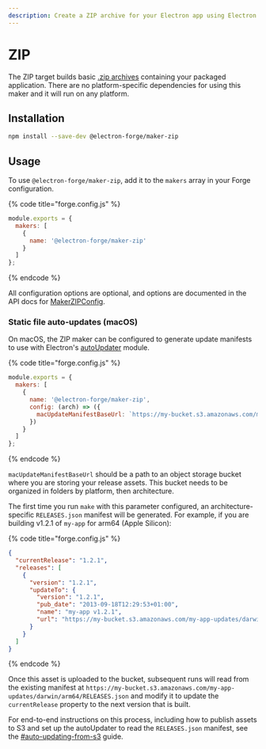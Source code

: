 ```yaml
---
description: Create a ZIP archive for your Electron app using Electron Forge.
---
```


# ZIP

The ZIP target builds basic [.zip archives](https://en.wikipedia.org/wiki/ZIP\_\(file\_format\)) containing your packaged application. There are no platform-specific dependencies for using this maker and it will run on any platform.

## Installation

```bash
npm install --save-dev @electron-forge/maker-zip
```

## Usage

To use `@electron-forge/maker-zip`, add it to the `makers` array in your Forge configuration.

{% code title="forge.config.js" %}
```javascript
module.exports = {
  makers: [
    {
      name: '@electron-forge/maker-zip'
    }
  ]
};
```
{% endcode %}

All configuration options are optional, and options are documented in the API docs for [MakerZIPConfig](https://js.electronforge.io/interfaces/\_electron\_forge\_maker\_zip.MakerZIPConfig.html).

### Static file auto-updates (macOS)

On macOS, the ZIP maker can be configured to generate update manifests to use with Electron's [autoUpdater](https://electronjs.org/docs/latest/api/auto-updater) module.

{% code title="forge.config.js" %}
```javascript
module.exports = {
  makers: [
    {
      name: '@electron-forge/maker-zip',
      config: (arch) => ({
        macUpdateManifestBaseUrl: `https://my-bucket.s3.amazonaws.com/my-app-updates/darwin/${arch}`
      })
    }
  ]
};
```
{% endcode %}

`macUpdateManifestBaseUrl` should be a path to an object storage bucket where you are storing your release assets. This bucket needs to be organized in folders by platform, then architecture.

The first time you run `make` with this parameter configured, an architecture-specific `RELEASES.json` manifest will be generated. For example, if you are building v1.2.1 of `my-app` for arm64 (Apple Silicon):

{% code title="forge.config.js" %}
```json
{
  "currentRelease": "1.2.1",
  "releases": [
    {
      "version": "1.2.1",
      "updateTo": {
        "version": "1.2.1",
        "pub_date": "2013-09-18T12:29:53+01:00",
        "name": "my-app v1.2.1",
        "url": "https://my-bucket.s3.amazonaws.com/my-app-updates/darwin/arm64/my-app-1.2.1-darwin-arm64.zip"
      }
    }
  ]
}
```
{% endcode %}

Once this asset is uploaded to the bucket, subsequent runs will read from the existing manifest at `https://my-bucket.s3.amazonaws.com/my-app-updates/darwin/arm64/RELEASES.json` and modify it to update the `currentRelease` property to the next version that is built.

For end-to-end instructions on this process, including how to publish assets to S3 and set up the autoUpdater to read the `RELEASES.json` manifest, see the [#auto-updating-from-s3](../publishers/s3.md#auto-updating-from-s3 "mention") guide.
